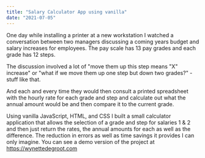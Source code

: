 ```yaml
---
title: "Salary Calculator App using vanilla"
date: "2021-07-05"
---
```


One day while installing a printer at a new workstation I watched a conversation between two managers discussing a coming years budget and salary increases for employees. The pay scale has 13 pay grades and each grade has 12 steps.

The discussion involved a lot of "move them up this step means "X" increase" or "what if we move them up one step but down two grades?" - stuff like that.

And each and every time they would then consult a printed spreadsheet with the hourly rate for each grade and step and calculate out what the annual amount would be and then compare it to the current grade.

Using vanilla JavaScript, HTML, and CSS I built a small calculator application that allows the selection of a grade and step for salaries 1 & 2 and then just return the rates, the annual amounts for each as well as the difference. The reduction in errors as well as time savings it provides I can only imagine. You can see a demo version of the project at https://wynettedegroot.com
